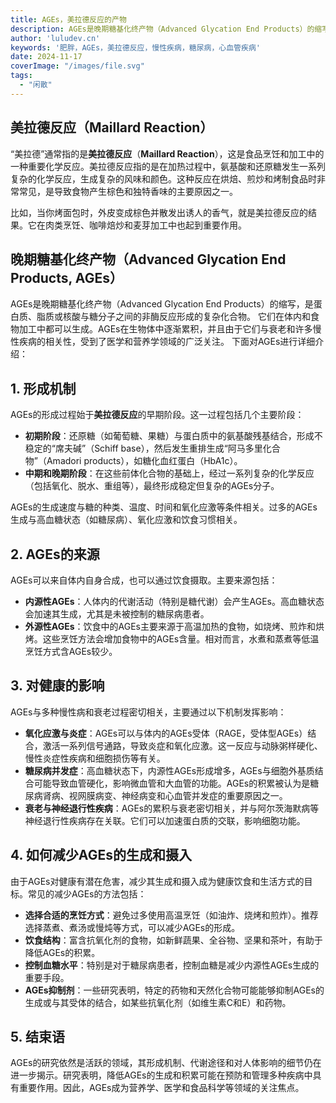 ```yaml
---
title: AGEs，美拉德反应的产物
description: AGEs是晚期糖基化终产物（Advanced Glycation End Products）的缩写，是食物在烹饪过程中很容易产生的复杂物质，与衰老和许多慢性疾病的相关
author: 'luludev.cn'
keywords: '肥胖，AGEs，美拉德反应，慢性疾病，糖尿病，心血管疾病'
date: 2024-11-17
coverImage: "/images/file.svg"
tags:
  - "闲散"
---
```


## **美拉德反应**（**Maillard Reaction**）

“美拉德”通常指的是**美拉德反应**（**Maillard Reaction**），这是食品烹饪和加工中的一种重要化学反应。美拉德反应指的是在加热过程中，氨基酸和还原糖发生一系列复杂的化学反应，生成复杂的风味和颜色。这种反应在烘焙、煎炒和烤制食品时非常常见，是导致食物产生棕色和独特香味的主要原因之一。

比如，当你烤面包时，外皮变成棕色并散发出诱人的香气，就是美拉德反应的结果。它在肉类烹饪、咖啡焙炒和麦芽加工中也起到重要作用。

## **晚期糖基化终产物**（**Advanced Glycation End Products, AGEs**）

AGEs是晚期糖基化终产物（Advanced Glycation End Products）的缩写，是蛋白质、脂质或核酸与糖分子之间的非酶反应形成的复杂化合物。
它们在体内和食物加工中都可以生成。AGEs在生物体中逐渐累积，并且由于它们与衰老和许多慢性疾病的相关性，受到了医学和营养学领域的广泛关注。
下面对AGEs进行详细介绍：

## 1. 形成机制
AGEs的形成过程始于**美拉德反应**的早期阶段。这一过程包括几个主要阶段：
- **初期阶段**：还原糖（如葡萄糖、果糖）与蛋白质中的氨基酸残基结合，形成不稳定的“席夫碱”（Schiff base），然后发生重排生成“阿马多里化合物”（Amadori products），如糖化血红蛋白（HbA1c）。
- **中期和晚期阶段**：在这些前体化合物的基础上，经过一系列复杂的化学反应（包括氧化、脱水、重组等），最终形成稳定但复杂的AGEs分子。

AGEs的生成速度与糖的种类、温度、时间和氧化应激等条件相关。过多的AGEs生成与高血糖状态（如糖尿病）、氧化应激和饮食习惯相关。

## 2. AGEs的来源
AGEs可以来自体内自身合成，也可以通过饮食摄取。主要来源包括：
- **内源性AGEs**：人体内的代谢活动（特别是糖代谢）会产生AGEs。高血糖状态会加速其生成，尤其是未被控制的糖尿病患者。
- **外源性AGEs**：饮食中的AGEs主要来源于高温加热的食物，如烧烤、煎炸和烘烤。这些烹饪方法会增加食物中的AGEs含量。相对而言，水煮和蒸煮等低温烹饪方式含AGEs较少。

## 3. 对健康的影响
AGEs与多种慢性病和衰老过程密切相关，主要通过以下机制发挥影响：
- **氧化应激与炎症**：AGEs可以与体内的AGEs受体（RAGE，受体型AGEs）结合，激活一系列信号通路，导致炎症和氧化应激。这一反应与动脉粥样硬化、慢性炎症性疾病和细胞损伤等有关。
- **糖尿病并发症**：高血糖状态下，内源性AGEs形成增多，AGEs与细胞外基质结合可能导致血管硬化，影响微血管和大血管的功能。AGEs的积累被认为是糖尿病肾病、视网膜病变、神经病变和心血管并发症的重要原因之一。
- **衰老与神经退行性疾病**：AGEs的累积与衰老密切相关，并与阿尔茨海默病等神经退行性疾病存在关联。它们可以加速蛋白质的交联，影响细胞功能。

## 4. 如何减少AGEs的生成和摄入
由于AGEs对健康有潜在危害，减少其生成和摄入成为健康饮食和生活方式的目标。常见的减少AGEs的方法包括：
- **选择合适的烹饪方式**：避免过多使用高温烹饪（如油炸、烧烤和煎炸）。推荐选择蒸煮、煮汤或慢炖等方式，可以减少AGEs的形成。
- **饮食结构**：富含抗氧化剂的食物，如新鲜蔬果、全谷物、坚果和茶叶，有助于降低AGEs的积累。
- **控制血糖水平**：特别是对于糖尿病患者，控制血糖是减少内源性AGEs生成的重要手段。
- **AGEs抑制剂**：一些研究表明，特定的药物和天然化合物可能能够抑制AGEs的生成或与其受体的结合，如某些抗氧化剂（如维生素C和E）和药物。

## 5. 结束语
AGEs的研究依然是活跃的领域，其形成机制、代谢途径和对人体影响的细节仍在进一步揭示。研究表明，降低AGEs的生成和积累可能在预防和管理多种疾病中具有重要作用。因此，AGEs成为营养学、医学和食品科学等领域的关注焦点。